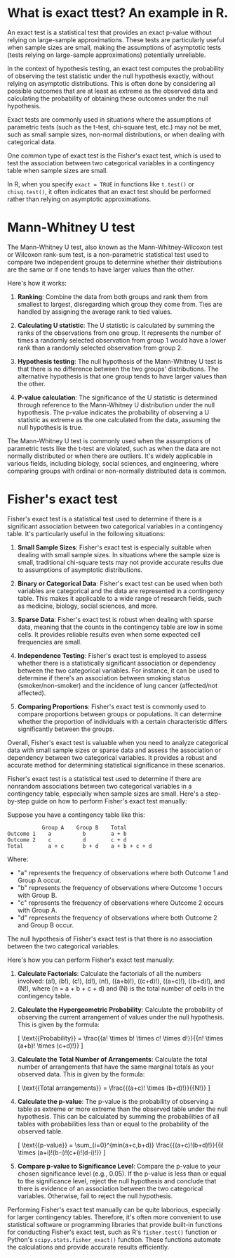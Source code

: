 # What is exact ttest? An example in R.

An exact test is a statistical test that provides an exact p-value without relying on large-sample approximations. These tests are particularly useful when sample sizes are small, making the assumptions of asymptotic tests (tests relying on large-sample approximations) potentially unreliable.

In the context of hypothesis testing, an exact test computes the probability of observing the test statistic under the null hypothesis exactly, without relying on asymptotic distributions. This is often done by considering all possible outcomes that are at least as extreme as the observed data and calculating the probability of obtaining these outcomes under the null hypothesis.

Exact tests are commonly used in situations where the assumptions of parametric tests (such as the t-test, chi-square test, etc.) may not be met, such as small sample sizes, non-normal distributions, or when dealing with categorical data.

One common type of exact test is the Fisher's exact test, which is used to test the association between two categorical variables in a contingency table when sample sizes are small.

In R, when you specify `exact = TRUE` in functions like `t.test()` or `chisq.test()`, it often indicates that an exact test should be performed rather than relying on asymptotic approximations.


#  Mann-Whitney U test

The Mann-Whitney U test, also known as the Mann-Whitney-Wilcoxon test or Wilcoxon rank-sum test, is a non-parametric statistical test used to compare two independent groups to determine whether their distributions are the same or if one tends to have larger values than the other.

Here's how it works:

1. **Ranking**: Combine the data from both groups and rank them from smallest to largest, disregarding which group they come from. Ties are handled by assigning the average rank to tied values.

2. **Calculating U statistic**: The U statistic is calculated by summing the ranks of the observations from one group. It represents the number of times a randomly selected observation from group 1 would have a lower rank than a randomly selected observation from group 2.

3. **Hypothesis testing**: The null hypothesis of the Mann-Whitney U test is that there is no difference between the two groups' distributions. The alternative hypothesis is that one group tends to have larger values than the other.

4. **P-value calculation**: The significance of the U statistic is determined through reference to the Mann-Whitney U distribution under the null hypothesis. The p-value indicates the probability of observing a U statistic as extreme as the one calculated from the data, assuming the null hypothesis is true.

The Mann-Whitney U test is commonly used when the assumptions of parametric tests like the t-test are violated, such as when the data are not normally distributed or when there are outliers. It's widely applicable in various fields, including biology, social sciences, and engineering, where comparing groups with ordinal or non-normally distributed data is common.

# Fisher's exact test
Fisher's exact test is a statistical test used to determine if there is a significant association between two categorical variables in a contingency table. It's particularly useful in the following situations:

1. **Small Sample Sizes**: Fisher's exact test is especially suitable when dealing with small sample sizes. In situations where the sample size is small, traditional chi-square tests may not provide accurate results due to assumptions of asymptotic distributions.

2. **Binary or Categorical Data**: Fisher's exact test can be used when both variables are categorical and the data are represented in a contingency table. This makes it applicable to a wide range of research fields, such as medicine, biology, social sciences, and more.

3. **Sparse Data**: Fisher's exact test is robust when dealing with sparse data, meaning that the counts in the contingency table are low in some cells. It provides reliable results even when some expected cell frequencies are small.

4. **Independence Testing**: Fisher's exact test is employed to assess whether there is a statistically significant association or dependency between the two categorical variables. For instance, it can be used to determine if there's an association between smoking status (smoker/non-smoker) and the incidence of lung cancer (affected/not affected).

5. **Comparing Proportions**: Fisher's exact test is commonly used to compare proportions between groups or populations. It can determine whether the proportion of individuals with a certain characteristic differs significantly between the groups.

Overall, Fisher's exact test is valuable when you need to analyze categorical data with small sample sizes or sparse data and assess the association or dependency between two categorical variables. It provides a robust and accurate method for determining statistical significance in these scenarios.

Fisher's exact test is a statistical test used to determine if there are nonrandom associations between two categorical variables in a contingency table, especially when sample sizes are small. Here's a step-by-step guide on how to perform Fisher's exact test manually:

Suppose you have a contingency table like this:

```
           Group A    Group B    Total
Outcome 1    a          b        a + b
Outcome 2    c          d        c + d
Total        a + c      b + d    a + b + c + d
```

Where:
- "a" represents the frequency of observations where both Outcome 1 and Group A occur.
- "b" represents the frequency of observations where Outcome 1 occurs with Group B.
- "c" represents the frequency of observations where Outcome 2 occurs with Group A.
- "d" represents the frequency of observations where both Outcome 2 and Group B occur.

The null hypothesis of Fisher's exact test is that there is no association between the two categorical variables.

Here's how you can perform Fisher's exact test manually:

1. **Calculate Factorials**: Calculate the factorials of all the numbers involved: \(a!\), \(b!\), \(c!\), \(d!\), \(n!\), \((a+b)!\), \((c+d)!\), \((a+c)!\), \((b+d)!\), and \(N!\), where \(n = a + b + c + d\) and \(N\) is the total number of cells in the contingency table.

2. **Calculate the Hypergeometric Probability**: Calculate the probability of observing the current arrangement of values under the null hypothesis. This is given by the formula:

   \[
   \text{{Probability}} = \frac{{a! \times b! \times c! \times d!}}{{n! \times (a+b)! \times (c+d)!}}
   \]

3. **Calculate the Total Number of Arrangements**: Calculate the total number of arrangements that have the same marginal totals as your observed data. This is given by the formula:

   \[
   \text{{Total arrangements}} = \frac{{(a+c)! \times (b+d)!}}{{N!}}
   \]

4. **Calculate the p-value**: The p-value is the probability of observing a table as extreme or more extreme than the observed table under the null hypothesis. This can be calculated by summing the probabilities of all tables with probabilities less than or equal to the probability of the observed table.

   \[
   \text{{p-value}} = \sum_{i=0}^{min(a+c,b+d)} \frac{{(a+c)!(b+d)!}}{{i! \times (a+i)!(b-i)!(c+i)!(d-i)!}}
   \]

5. **Compare p-value to Significance Level**: Compare the p-value to your chosen significance level (e.g., 0.05). If the p-value is less than or equal to the significance level, reject the null hypothesis and conclude that there is evidence of an association between the two categorical variables. Otherwise, fail to reject the null hypothesis.

Performing Fisher's exact test manually can be quite laborious, especially for larger contingency tables. Therefore, it's often more convenient to use statistical software or programming libraries that provide built-in functions for conducting Fisher's exact test, such as R's `fisher.test()` function or Python's `scipy.stats.fisher_exact()` function. These functions automate the calculations and provide accurate results efficiently.
